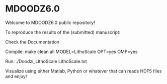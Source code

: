 # MDOODZ6.0

Welcome to MDOODZ6.0 public repository!

To reproduce the results of the (submitted) manuscript:

Check the Documentation

Compile: make clean all MODEL=LithoScale OPT=yes OMP=yes

Run: ./Doodzi_LithoScale LithoScale.txt

Visualize using either Matlab, Python or whatever that can reads HDF5 files and enjoy!

